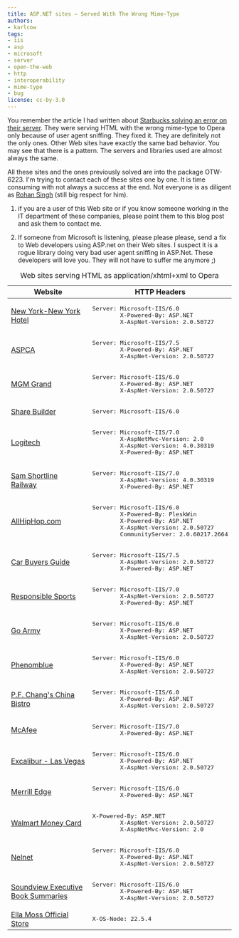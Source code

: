 ```yaml
---
title: ASP.NET sites — Served With The Wrong Mime-Type
authors:
- karlcow
tags:
- iis
- asp
- microsoft
- server
- open-the-web
- http
- interoperability
- mime-type
- bug
license: cc-by-3.0
---
```


<p>You remember the article I had written about <a href="http://my.opera.com/ODIN/blog/2011/03/30/improving-interoperability-the-story-of-a-bug">Starbucks solving an error on their server</a>. They were serving HTML with the wrong mime-type to Opera only because of user agent sniffing. They fixed it. They are definitely not the only ones. Other Web sites have exactly the same bad behavior. You may see that there is a pattern. The servers and libraries used are almost always the same.</p>

<p>All these sites and the ones previously solved are into the package OTW-6223. I&#39;m trying to contact each of these sites one by one. It is time consuming with not always a success at the end. Not everyone is as diligent as <a href="http://www.rohanradio.com/">Rohan Singh</a> (still big respect for him).</p>

<ol>
<li><p>if you are a user of this Web site or if you know someone working in the IT department of these companies, please point them to this blog post and ask them to contact me.</p></li>
<li><p>If someone from Microsoft is listening, please please please, send a fix to Web developers using ASP.net on their Web sites. I suspect it is a rogue library doing very bad user agent sniffing in ASP.Net. These developers will love you. They will not have to suffer me anymore ;) </p></li>
</ol>

<div block="table">
<table>
	<caption>Web sites serving HTML as application/xhtml+xml to Opera</caption>
	<thead>
		<tr>
			<th>Website</th><th>HTTP Headers</th>
		</tr>
	</thead>
	<tbody>
		<tr><td><a href="http://www.nynyhotel.com/">New York-New York Hotel</a></td><td><pre>Server: Microsoft-IIS/6.0
		X-Powered-By: ASP.NET
		X-AspNet-Version: 2.0.50727</pre></td></tr>
		<tr><td><a href="http://aspca.org/">ASPCA</a></td><td><pre>Server: Microsoft-IIS/7.5
		X-Powered-By: ASP.NET
		X-AspNet-Version: 2.0.50727</pre></td></tr>
		<tr><td><a href="http://www.mgmgrand.com/">MGM Grand</a></td><td><pre>Server: Microsoft-IIS/6.0
		X-Powered-By: ASP.NET
		X-AspNet-Version: 2.0.50727</pre></td></tr>
		<tr><td><a href="http://www.sharebuilder.com/">Share Builder</a></td><td><pre>Server: Microsoft-IIS/6.0</pre></td></tr>
		<tr><td><a href="http://myharmony.com/">Logitech</a></td><td><pre>Server: Microsoft-IIS/7.0
		X-AspNetMvc-Version: 2.0
		X-AspNet-Version: 4.0.30319
		X-Powered-By: ASP.NET</pre></td></tr>
		<tr><td><a href="http://www.samshortline.com/">Sam Shortline Railway</a></td><td><pre>Server: Microsoft-IIS/7.0
		X-AspNet-Version: 4.0.30319
		X-Powered-By: ASP.NET</pre></td></tr>
		<tr><td><a href="http://allhiphop.com/">AllHipHop.com</a></td><td><pre>Server: Microsoft-IIS/6.0
		X-Powered-By: PleskWin
		X-Powered-By: ASP.NET
		X-AspNet-Version: 2.0.50727
		CommunityServer: 2.0.60217.2664</pre></td></tr>
		<tr><td><a href="http://www.cbg.ie/">Car Buyers Guide</a></td><td><pre>Server: Microsoft-IIS/7.5
		X-AspNet-Version: 2.0.50727
		X-Powered-By: ASP.NET</pre></td></tr>
		<tr><td><a href="http://responsiblesports.com/">Responsible Sports</a></td><td><pre>Server: Microsoft-IIS/7.0
		X-AspNet-Version: 2.0.50727
		X-Powered-By: ASP.NET</pre></td></tr>
		<tr><td><a href="http://sgtstar.goarmy.com/ActiveAgentUI/Agent.aspx"> Go Army</a></td><td><pre>Server: Microsoft-IIS/6.0
		X-Powered-By: ASP.NET
		X-AspNet-Version: 2.0.50727</pre></td></tr>
		<tr><td><a href="http://www.phenomblue.com/">Phenomblue</a></td><td><pre>Server: Microsoft-IIS/6.0
		X-Powered-By: ASP.NET
		X-AspNet-Version: 2.0.50727</pre></td></tr>
		<tr><td><a href="http://www.pfchangs.com/">P.F. Chang&#39;s China Bistro</a></td><td><pre>Server: Microsoft-IIS/6.0
		X-Powered-By: ASP.NET
		X-AspNet-Version: 2.0.50727</pre></td></tr>
		<tr><td><a href="http://home.mcafee.com/">McAfee</a></td><td><pre>Server: Microsoft-IIS/7.0
		X-Powered-By: ASP.NET</pre></td></tr>
		<tr><td><a href="http://www.excalibur.com/">Excalibur - Las Vegas</a></td><td><pre>Server: Microsoft-IIS/6.0
		X-Powered-By: ASP.NET
		X-AspNet-Version: 2.0.50727</pre></td></tr>
		<tr><td><a href="http://www.merrilledge.com/">Merrill Edge</a></td><td><pre>Server: Microsoft-IIS/6.0
		X-Powered-By: ASP.NET</pre></td></tr>
		<tr><td><a href="http://www.walmartmoneycard.com/">Walmart Money Card</a></td><td><pre>X-Powered-By: ASP.NET
		X-AspNet-Version: 2.0.50727
		X-AspNetMvc-Version: 2.0</pre></td></tr>
		<tr><td><a href="http://www.nelnet.com/">Nelnet</a></td><td><pre>Server: Microsoft-IIS/6.0
		X-Powered-By: ASP.NET
		X-AspNet-Version: 2.0.50727</pre></td></tr>
		<tr><td><a href="http://www.summary.com/">Soundview Executive Book Summaries</a></td><td><pre>Server: Microsoft-IIS/6.0
		X-Powered-By: ASP.NET
		X-AspNet-Version: 2.0.50727</pre></td></tr>
		<tr><td><a href="http://www.ellamoss.com/">Ella Moss Official Store</a></td><td><pre>X-OS-Node: 22.5.4</pre></td></tr>    </tbody>
</table>
</div>
